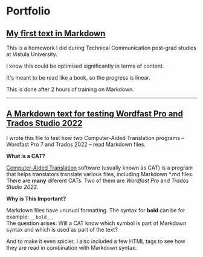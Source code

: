 Portfolio
===
## [My first text in Markdown](./Project-Woźnikowski-2022-11-27.md)
<p>This is a homework I did during Technical Communication post-grad studies at Vistula University.</p>
<p>I know this could be optimised significantly in terms of content.</p>
<p>It's meant to be read like a book, so the progress is linear.  </p>
<p>This is done after 2 hours of training on Markdown.</p>

---

## [A Markdown text for testing Wordfast Pro and Trados Studio 2022](./Markdown-in-CAT-test.md)
I wrote this file to test how two Computer-Aided Translation programs – Wordfast Pro 7 and Trados 2022 – read Markdown files.

**What is a CAT?**

[Computer-Aided Translation](https://en.wikipedia.org/wiki/Computer-assisted_translation) software (usually known as CAT) is a program that helps translators translate various files, including Markdown \*.md files.
There are **many** diferent CATs. Two of them are *Wordfast Pro* and *Trados Studio 2022*.

**Why is This Important?**

Markdown files have unusual formatting. The syntax for __bold__ can be for example: `__bold__`.  
The question arises: Will a CAT know which symbol is part of Markdown syntax and which is used as part of the text?

And to make it even spicier, I also included a few HTML tags to see how they are read in combination with Markdown syntax.
